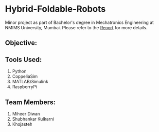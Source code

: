 # Hybrid-Foldable-Robots

Minor project as part of Bachelor's degree in Mechatronics Engineering at NMIMS University, Mumbai.
Please refer to the [Report](Report.pdf) for more details. 


## Objective:

## Tools Used:
1. Python
2. CoppeliaSim
3. MATLAB/Simulink
4. RaspberryPi

## Team Members:
1. Miheer Diwan
2. Shubhankar Kulkarni
3. Khojasteh
